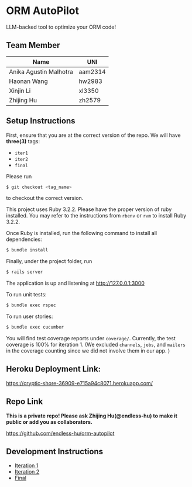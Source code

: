 # ORM AutoPilot

LLM-backed tool to optimize your ORM code!

## Team Member

|     Name                |     UNI     |
| ----------------------- | ----------- |
| Anika Agustin Malhotra  |  aam2314    |
| Haonan Wang             |  hw2983     |
| Xinjin Li               |  xl3350     |
| Zhijing Hu              |  zh2579     |


## Setup Instructions

First, ensure that you are at the correct version of the repo. We will
have **three(3)** tags:

- `iter1`
- `iter2`
- `final`

Please run
```bash
$ git checkout <tag_name>
```
to checkout the correct version.

This project uses Ruby 3.2.2. Please have the proper version of ruby installed. You may refer to the instructions from `rbenv` or `rvm` to install Ruby 3.2.2.

Once Ruby is installed, run the following command to install all dependencies:

```bash
$ bundle install
```

Finally, under the project folder, run

```bash
$ rails server
```

The application is up and listening at http://127.0.0.1:3000

To run unit tests:

```bash
$ bundle exec rspec
```

To run user stories:

```bash
$ bundle exec cucumber
```

You will find test coverage reports under `coverage/`. Currently, the test coverage is 100% for iteration 1. (We excluded `channels`, `jobs`, and `mailers` in the coverage counting since we did not involve them in our app. )

## Heroku Deployment Link:

https://cryptic-shore-36909-e715a94c8071.herokuapp.com/

## Repo Link

**This is a private repo! Please ask Zhijing Hu(@endless-hu) to make it public or add you as collaborators.**

https://github.com/endless-hu/orm-autopilot

## Development Instructions

- [Iteration 1](./docs/iter1.md)
- [Iteration 2](./docs/iter2.md)
- [Final](./docs/final.md)
